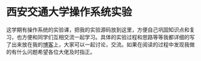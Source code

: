 # 西安交通大学操作系统实验
这学期有操作系统的实验课，把我的实验源码放到这里，方便自己巩固知识点和复习，也方便和同学们互相交流一起学习。具体的实验过程和思路等等我都详细的写了出来放在我的[博客](https://winny.work/os%e5%ae%9e%e9%aa%8c%e4%b9%8b%e7%8e%a9%e8%bd%aclinux%e5%86%85%e6%a0%b8/525.html)上，大家可以一起讨论，交流。如果在阅读的过程中发现我做的有什么问题希望各位大佬及时指正。

